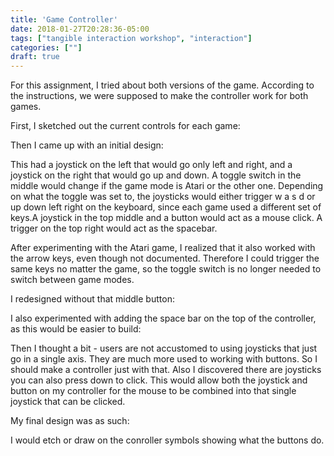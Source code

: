 ```yaml
---
title: 'Game Controller'
date: 2018-01-27T20:28:36-05:00
tags: ["tangible interaction workshop", "interaction"]
categories: [""]
draft: true
---
```



For this assignment, I tried about both versions of the game.  According to the instructions,
we were supposed to make the controller work for both games.

First,  I sketched out the current controls for each game:

Then I came up with an initial design:

This had a joystick on the left that would go only left and right, and a joystick on the right that would go up and down.
A toggle switch in the middle would change if the game mode is Atari or the other one.  Depending on what
the toggle was set to, the joysticks would either trigger w a s d or up down left right on the keyboard, since each
game used a different set of keys.A joystick in the top middle and a button would act as a mouse click.
A trigger on the top right would act as the spacebar.



After experimenting with the Atari game, I realized that it also worked with the arrow keys, even though not documented.  Therefore
I could trigger the same keys no matter the game, so the toggle switch is no longer needed to switch between game modes.

I redesigned without that middle button:

I also experimented with adding the space bar on the top of the controller, as this would be easier to build:

Then I thought a bit - users are not accustomed to using joysticks that just go in a single axis.  They are much more used
to working with buttons.  So I should make a controller just with that.  Also I discovered there are joysticks you can also press
down to click.  This would allow both the joystick and button on my controller for the mouse to be combined into that single joystick
that can be clicked.

My final design was as such:

I would etch or draw on the conroller symbols showing what the buttons do.

